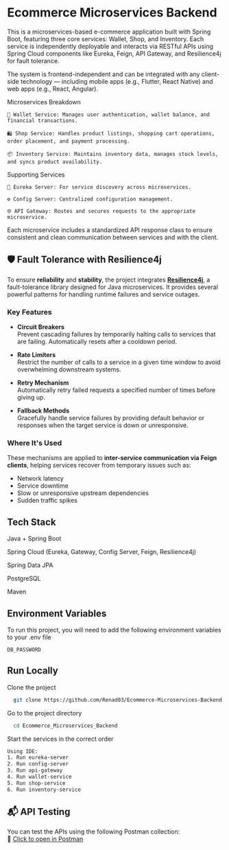 
# Ecommerce Microservices Backend

This is a microservices-based e-commerce application built with Spring Boot, featuring three core services: Wallet, Shop, and Inventory. Each service is independently deployable and interacts via RESTful APIs using Spring Cloud components like Eureka, Feign, API Gateway, and Resilience4j for fault tolerance.

The system is frontend-independent and can be integrated with any client-side technology — including mobile apps (e.g., Flutter, React Native) and web apps (e.g., React, Angular).

Microservices Breakdown

    👜 Wallet Service: Manages user authentication, wallet balance, and financial transactions.

    🛍️ Shop Service: Handles product listings, shopping cart operations, order placement, and payment processing.

    📦 Inventory Service: Maintains inventory data, manages stock levels, and syncs product availability.

Supporting Services

    🧭 Eureka Server: For service discovery across microservices.

    ⚙️ Config Server: Centralized configuration management.

    🌐 API Gateway: Routes and secures requests to the appropriate microservice.

Each microservice includes a standardized API response class to ensure consistent and clean communication between services and with the client.

## 🛡️ Fault Tolerance with Resilience4j

To ensure **reliability** and **stability**, the project integrates **[Resilience4j](https://resilience4j.readme.io/)**, a fault-tolerance library designed for Java microservices. It provides several powerful patterns for handling runtime failures and service outages.

### Key Features

- **Circuit Breakers**  
  Prevent cascading failures by temporarily halting calls to services that are failing. Automatically resets after a cooldown period.

- **Rate Limiters**  
  Restrict the number of calls to a service in a given time window to avoid overwhelming downstream systems.

- **Retry Mechanism**  
  Automatically retry failed requests a specified number of times before giving up.

- **Fallback Methods**  
  Gracefully handle service failures by providing default behavior or responses when the target service is down or unresponsive.

###  Where It's Used

These mechanisms are applied to **inter-service communication via Feign clients**, helping services recover from temporary issues such as:

- Network latency
- Service downtime
- Slow or unresponsive upstream dependencies
- Sudden traffic spikes


## Tech Stack

Java + Spring Boot

Spring Cloud (Eureka, Gateway, Config Server, Feign, Resilience4j)

Spring Data JPA

PostgreSQL

Maven


## Environment Variables

To run this project, you will need to add the following environment variables to your .env file

`DB_PASSWORD`
## Run Locally

Clone the project

```bash
  git clone https://github.com/Renad03/Ecommerce-Microservices-Backend.git
```

Go to the project directory

```bash
  cd Ecommerce_Microservices_Backend
```

Start the services in the correct order

```bash
Using IDE:
1. Run eureka-server
2. Run config-server
3. Run api-gateway
4. Run wallet-service
5. Run shop-service
6. Run inventory-service
```
## 📬 API Testing

You can test the APIs using the following Postman collection:  
🔗 [Click to open in Postman](
https://luxebeauty.postman.co/workspace/Cosmetics-Ecommerce~eae5b93d-b18c-4030-a0d1-8a98214a6de6/collection/38020700-05d54657-a148-4cfd-a617-a85178c743ec?action=share&creator=38020700)



